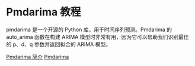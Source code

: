 # Pmdarima 教程

<show-structure depth="2"/>


pmdarima 是一个开源的 Python 库，用于时间序列预测。Pmdarima 的 auto_arima 函数在构建 ARIMA 模型时非常有用，因为它可以帮助我们识别最佳的 p、d、q 参数并返回拟合的 ARIMA 模型。


<seealso>
<category ref="ref_docs">
    <a href="https://mp.weixin.qq.com/s/_VHWTdhpLxI222ksTQc_6g">Pmdarima 简介</a>
</category>
<category ref="ref_github">
    <a href="https://github.com/alkaline-ml/pmdarima">Pmdarima</a>
</category>
<category ref="ref_issues"></category>
<category ref="ref_hf"></category>
<category ref="ref_ms"></category>
</seealso>

